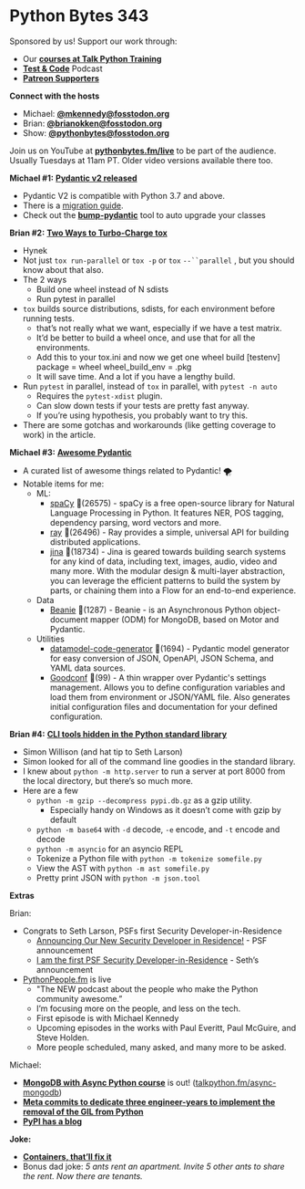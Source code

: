 # Python Bytes 343

Sponsored by us! Support our work through:

- Our [**courses at Talk Python Training**](https://training.talkpython.fm/)
- [**Test & Code**](https://testandcode.com/) Podcast
- [**Patreon Supporters**](https://www.patreon.com/pythonbytes)

**Connect with the hosts**

- Michael: [**@mkennedy@fosstodon.org**](https://fosstodon.org/@mkennedy)
- Brian: [**@brianokken@fosstodon.org**](https://fosstodon.org/@brianokken)
- Show: [**@pythonbytes@fosstodon.org**](https://fosstodon.org/@pythonbytes)

Join us on YouTube at [**pythonbytes.fm/live**](https://pythonbytes.fm/stream/live) to be part of the audience. Usually Tuesdays at 11am PT. Older video versions available there too.

**Michael #1:** [**Pydantic v2 released**](https://docs.pydantic.dev/2.0/blog/pydantic-v2-final/)

- Pydantic V2 is compatible with Python 3.7 and above.
- There is a [migration guide](https://docs.pydantic.dev/2.0/migration/).
- Check out the [**bump-pydantic**](https://github.com/pydantic/bump-pydantic) tool to auto upgrade your classes

**Brian #2:** [**Two Ways to Turbo-Charge tox**](https://hynek.me/articles/turbo-charge-tox/)

- Hynek
- Not just `tox run-parallel` or `tox -p` or `tox` `--``parallel` , but you should know about that also. 
- The 2 ways
    - Build one wheel instead of N sdists
    - Run pytest in parallel
- `tox` builds source distributions, sdists, for each environment before running tests.
    - that’s not really what we want, especially if we have a test matrix.
    - It’d be better to build a wheel once, and use that for all the environments.
    - Add this to your tox.ini and now we get one wheel build
    [testenv]
    package = wheel
    wheel_build_env = .pkg
    - It will save time. And a lot if you have a lengthy build.
- Run `pytest` in parallel, instead of `tox` in parallel, with `pytest -n auto` 
    - Requires the `pytest-xdist` plugin.
    - Can slow down tests if your tests are pretty fast anyway.
    - If you’re using hypothesis, you probably want to try this.
- There are some gotchas and workarounds (like getting coverage to work) in the article.

**Michael #3:** [**Awesome Pydantic**](https://github.com/Kludex/awesome-pydantic)

- A curated list of awesome things related to Pydantic! 🌪️
- Notable items for me:
    - ML:
        - [spaCy](https://github.com/explosion/spaCy) 🌟(26575) - spaCy is a free open-source library for Natural Language Processing in Python. It features NER, POS tagging, dependency parsing, word vectors and more.
        - [ray](https://github.com/ray-project/ray) 🌟(26496) - Ray provides a simple, universal API for building distributed applications.
        - [jina](https://github.com/jina-ai/jina) 🌟(18734) - Jina is geared towards building search systems for any kind of data, including text, images, audio, video and many more. With the modular design & multi-layer abstraction, you can leverage the efficient patterns to build the system by parts, or chaining them into a Flow for an end-to-end experience.
    - Data
        - [Beanie](https://github.com/roman-right/beanie) 🌟(1287) - Beanie - is an Asynchronous Python object-document mapper (ODM) for MongoDB, based on Motor and Pydantic.
    - Utilities
        - [datamodel-code-generator](https://github.com/koxudaxi/datamodel-code-generator) 🌟(1694) - Pydantic model generator for easy conversion of JSON, OpenAPI, JSON Schema, and YAML data sources.
        - [Goodconf](https://github.com/lincolnloop/goodconf) 🌟(99) - A thin wrapper over Pydantic's settings management. Allows you to define configuration variables and load them from environment or JSON/YAML file. Also generates initial configuration files and documentation for your defined configuration.

**Brian #4:** [**CLI tools hidden in the Python standard library**](https://til.simonwillison.net/python/stdlib-cli-tools)

- Simon Willison (and hat tip to Seth Larson)
- Simon looked for all of the command line goodies in the standard library. 
- I knew about `python -m http.server` to run a server at port 8000 from the local directory, but there’s so much more.
- Here are a few
    - `python -m gzip --decompress pypi.db.gz` as a gzip utility.
        - Especially handy on Windows as it doesn’t come with gzip by default
    - `python -m base64` with `-d` decode, `-e` encode, and `-t` encode and decode
    - `python -m asyncio` for an asyncio REPL
    - Tokenize a Python file with `python -m tokenize somefile.py`
    - View the AST with `python -m ast somefile.py`
    - Pretty print JSON with `python -m json.tool`


**Extras** 

Brian:

- Congrats to Seth Larson, PSFs first Security Developer-in-Residence
    - [Announcing Our New Security Developer in Residence!](https://pyfound.blogspot.com/2023/06/announcing-our-new-security-developer.html) - PSF announcement
    - [I am the first PSF Security Developer-in-Residence](https://sethmlarson.dev/security-developer-in-residence) - Seth’s announcement
- [PythonPeople.fm](https://pythonpeople.fm/) is live
    - "The NEW podcast about the people who make the Python community awesome.”
    - I’m focusing more on the people, and less on the tech.
    - First episode is with Michael Kennedy
    - Upcoming episodes in the works with Paul Everitt, Paul McGuire, and Steve Holden.
    - More people scheduled, many asked, and many more to be asked.

Michael:

- [**MongoDB with Async Python course**](https://talkpython.fm/async-mongodb) is out! ([talkpython.fm/async-mongodb](https://talkpython.fm/async-mongodb))
- [**Meta commits to dedicate three engineer-years to implement the removal of the GIL from Python**](https://twitter.com/llanga/status/1677648534563086338) 
- [**PyPI has a blog**](https://blog.pypi.org/posts/2023-03-21-welcome-to-the-pypi-blog/)

**Joke:** 

- [**C**](https://devhumor.com/media/linux-containers-and-kubernetes-for-beginners)[**ontainers, that’ll fix it**](https://devhumor.com/media/linux-containers-and-kubernetes-for-beginners)
- Bonus dad joke: *5 ants rent an apartment. Invite 5 other ants to share the rent. Now there are tenants.*

